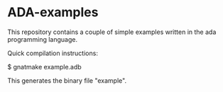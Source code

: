 # ADA-examples

This repository contains a couple of simple examples written in the ada programming language. 

Quick compilation instructions: 

$ gnatmake example.adb

This generates the binary file "example". 
